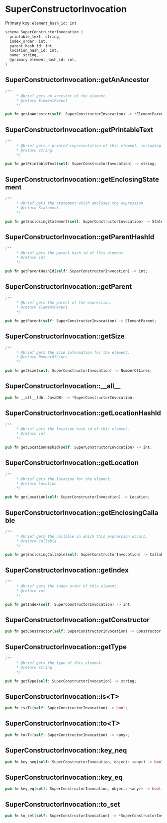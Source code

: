 # SuperConstructorInvocation

Primary key: `element_hash_id: int`

```rust
schema SuperConstructorInvocation {
  printable_text: string,
  index_order: int,
  parent_hash_id: int,
  location_hash_id: int,
  name: string,
  @primary element_hash_id: int,
}
```
## SuperConstructorInvocation::getAnAncestor

```rust
/**
     * @brief gets an ancestor of the element.
     * @return ElementParent 
     */
```
```rust
pub fn getAnAncestor(self: SuperConstructorInvocation) -> *ElementParent;
```
## SuperConstructorInvocation::getPrintableText

```rust
/**
     * @brief gets a printed representation of this element, including its structure where applicable.
     * @return string.
     */
```
```rust
pub fn getPrintableText(self: SuperConstructorInvocation) -> string;
```
## SuperConstructorInvocation::getEnclosingStatement

```rust
/**
     * @brief gets the statement which encloses the expression.
     * @return Statement 
     */
```
```rust
pub fn getEnclosingStatement(self: SuperConstructorInvocation) -> Statement;
```
## SuperConstructorInvocation::getParentHashId

```rust
/**
     * @brief gets the parent hash id of this element.
     * @return int
     */
```
```rust
pub fn getParentHashId(self: SuperConstructorInvocation) -> int;
```
## SuperConstructorInvocation::getParent

```rust
/**
     * @brief gets the parent of the expression.
     * @return ElementParent 
     */
```
```rust
pub fn getParent(self: SuperConstructorInvocation) -> ElementParent;
```
## SuperConstructorInvocation::getSize

```rust
/**
     * @brief gets the size information for the element.
     * @return NumberOfLines
     */
```
```rust
pub fn getSize(self: SuperConstructorInvocation) -> NumberOfLines;
```
## SuperConstructorInvocation::\_\_all\_\_

```rust
pub fn __all__(db: JavaDB) -> *SuperConstructorInvocation;
```
## SuperConstructorInvocation::getLocationHashId

```rust
/**
     * @brief gets the location hash id of this element.
     * @return int
     */
```
```rust
pub fn getLocationHashId(self: SuperConstructorInvocation) -> int;
```
## SuperConstructorInvocation::getLocation

```rust
/**
     * @brief gets the location for the element.
     * @return Location
     */
```
```rust
pub fn getLocation(self: SuperConstructorInvocation) -> Location;
```
## SuperConstructorInvocation::getEnclosingCallable

```rust
/**
     * @brief gets the callable in which this expression occurs.
     * @return Callable 
     */
```
```rust
pub fn getEnclosingCallable(self: SuperConstructorInvocation) -> Callable;
```
## SuperConstructorInvocation::getIndex

```rust
/**
     * @brief gets the index order of this element.
     * @return int
     */
```
```rust
pub fn getIndex(self: SuperConstructorInvocation) -> int;
```
## SuperConstructorInvocation::getConstructor

```rust
pub fn getConstructor(self: SuperConstructorInvocation) -> Constructor;
```
## SuperConstructorInvocation::getType

```rust
/**
     * @brief gets the type of this element.
     * @return string
     */
```
```rust
pub fn getType(self: SuperConstructorInvocation) -> string;
```
## SuperConstructorInvocation::is\<T\>

```rust
pub fn is<T>(self: SuperConstructorInvocation) -> bool;
```
## SuperConstructorInvocation::to\<T\>

```rust
pub fn to<T>(self: SuperConstructorInvocation) -> <any>;
```
## SuperConstructorInvocation::key\_neq

```rust
pub fn key_neq(self: SuperConstructorInvocation, object: <any>) -> bool;
```
## SuperConstructorInvocation::key\_eq

```rust
pub fn key_eq(self: SuperConstructorInvocation, object: <any>) -> bool;
```
## SuperConstructorInvocation::to\_set

```rust
pub fn to_set(self: SuperConstructorInvocation) -> *SuperConstructorInvocation;
```

